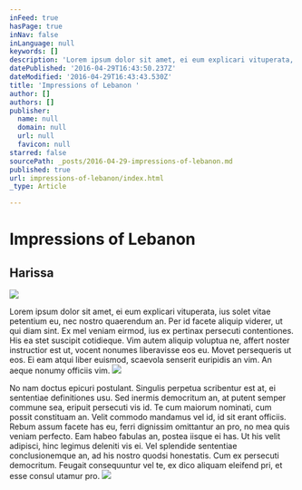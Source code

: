 ```yaml
---
inFeed: true
hasPage: true
inNav: false
inLanguage: null
keywords: []
description: 'Lorem ipsum dolor sit amet, ei eum explicari vituperata, ius solet vitae petentium eu, nec nostro quaerendum an. Per id facete aliquip viderer, ut qui diam sint. Ex mel veniam eirmod, ius ex pertinax persecuti contentiones. His ea stet suscipit cotidieque. Vim autem aliquip voluptua ne, affert noster instructior est ut, vocent nonumes liberavisse eos eu. Movet persequeris ut eos. Ei eam atqui liber euismod, scaevola senserit euripidis an vim. An aeque nonumy officiis vim. '
datePublished: '2016-04-29T16:43:50.237Z'
dateModified: '2016-04-29T16:43:43.530Z'
title: 'Impressions of Lebanon '
author: []
authors: []
publisher:
  name: null
  domain: null
  url: null
  favicon: null
starred: false
sourcePath: _posts/2016-04-29-impressions-of-lebanon.md
published: true
url: impressions-of-lebanon/index.html
_type: Article

---
```

# Impressions of Lebanon 

## Harissa
![](https://the-grid-user-content.s3-us-west-2.amazonaws.com/b9e46131-a524-4ae3-9c54-aed2bbb9e645.jpg)

Lorem ipsum dolor sit amet, ei eum explicari vituperata, ius solet vitae petentium eu, nec nostro quaerendum an. Per id facete aliquip viderer, ut qui diam sint. Ex mel veniam eirmod, ius ex pertinax persecuti contentiones. His ea stet suscipit cotidieque. Vim autem aliquip voluptua ne, affert noster instructior est ut, vocent nonumes liberavisse eos eu. Movet persequeris ut eos. Ei eam atqui liber euismod, scaevola senserit euripidis an vim. An aeque nonumy officiis vim. ![](https://the-grid-user-content.s3-us-west-2.amazonaws.com/3abb2939-3f1e-4bba-a70b-40a7c9befb5c.jpg)

No nam doctus epicuri postulant. Singulis perpetua scribentur est at, ei sententiae definitiones usu. Sed inermis democritum an, at putent semper commune sea, eripuit persecuti vis id. Te cum maiorum nominati, cum possit constituam an. Velit commodo mandamus vel id, id sit erant officiis. Rebum assum facete has eu, ferri dignissim omittantur an pro, no mea quis veniam perfecto. Eam habeo fabulas an, postea iisque ei has. Ut his velit adipisci, hinc legimus deleniti vis ei. Vel splendide sententiae conclusionemque an, ad his nostro quodsi honestatis. Cum ex persecuti democritum. Feugait consequuntur vel te, ex dico aliquam eleifend pri, et esse consul utamur pro.
![](https://the-grid-user-content.s3-us-west-2.amazonaws.com/c3cae33e-5ee8-40a6-bd49-0a85052a4b49.jpg)